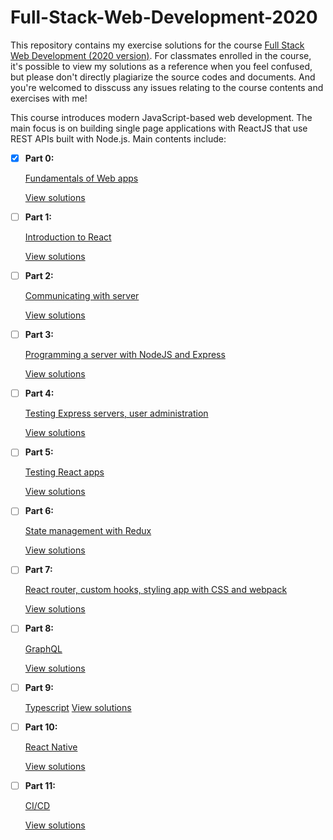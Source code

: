 # Full-Stack-Web-Development-2020

This repository contains my exercise solutions for the course [Full Stack Web Development (2020 version)](http://fullstackopen.com/en). For classmates enrolled in the course, it's possible to view my solutions as a reference when you feel confused, but please don't directly plagiarize the source codes and documents. And you're welcomed to disscuss any issues relating to the course contents and exercises with me!

This course introduces modern JavaScript-based web development. The main focus is on building single page applications with ReactJS that use REST APIs built with Node.js.
Main contents include:

- [x] **Part 0:** 

    [Fundamentals of Web apps](https://fullstackopen.com/en/part0)
    
    [View solutions](https://github.com/xudonghuang1998/Full-Stack-Web-Development-2020/tree/main/Part0)

- [ ] **Part 1:** 

    [Introduction to React](https://fullstackopen.com/en/part1)
    
    [View solutions]()

- [ ] **Part 2:** 

    [Communicating with server](https://fullstackopen.com/en/part2)
    
    [View solutions]()
    
- [ ] **Part 3:** 

    [Programming a server with NodeJS and Express](https://fullstackopen.com/en/part3)
    
    [View solutions]()
    
- [ ] **Part 4:** 

    [Testing Express servers, user administration](https://fullstackopen.com/en/part4)
    
    [View solutions]()
    
- [ ] **Part 5:** 

    [Testing React apps](https://fullstackopen.com/en/part5)
    
    [View solutions]()

- [ ] **Part 6:**
    
    [State management with Redux](https://fullstackopen.com/en/part6)
    
    [View solutions]()
    
- [ ] **Part 7:** 

    [React router, custom hooks, styling app with CSS and webpack](https://fullstackopen.com/en/part7)
    
    [View solutions]()
    
- [ ] **Part 8:** 

    [GraphQL](https://fullstackopen.com/en/part8)
    
    [View solutions]()
    
- [ ] **Part 9:** 

    [Typescript](https://fullstackopen.com/en/part9)
    [View solutions]()
    
- [ ] **Part 10:** 

    [React Native](https://fullstackopen.com/en/part10)
    
    [View solutions]()
    
- [ ] **Part 11:** 

    [CI/CD](https://fullstackopen.com/en/part11)
    
    [View solutions]()

